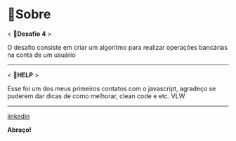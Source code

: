 #  📝Sobre

< 🚀**Desafio 4** >

O desafio consiste em criar um algoritmo para realizar operações bancárias na conta de um usuário

---
< 🖖**HELP** >

Esse foi um dos meus primeiros contatos com o javascript, agradeço se puderem dar dicas de como melhorar, clean code e etc. VLW

---

[linkedin](https://www.linkedin.com/in/thalys-matias-carrara/)

**Abraço!**